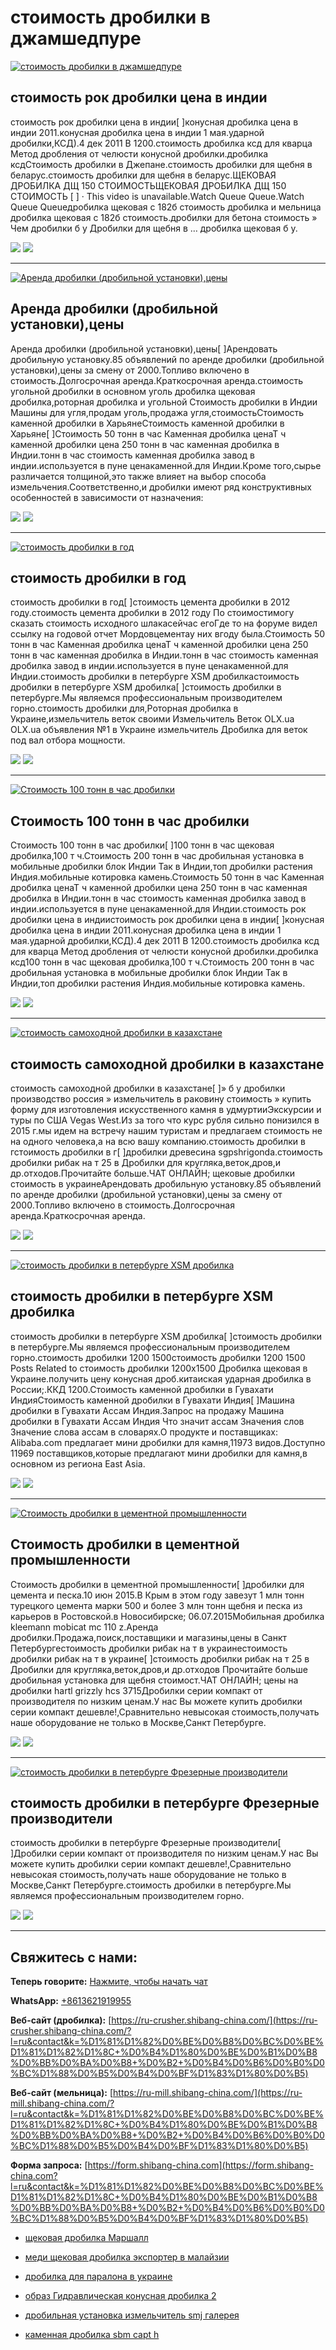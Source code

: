 # стоимость дробилки в джамшедпуре

<a href="https://swt.shibang-china.com/?l=ru&img&k=%D1%81%D1%82%D0%BE%D0%B8%D0%BC%D0%BE%D1%81%D1%82%D1%8C+%D0%B4%D1%80%D0%BE%D0%B1%D0%B8%D0%BB%D0%BA%D0%B8+%D0%B2+%D0%B4%D0%B6%D0%B0%D0%BC%D1%88%D0%B5%D0%B4%D0%BF%D1%83%D1%80%D0%B5" target="_blank">![стоимость дробилки в джамшедпуре](http://static.shibang-china.com/all-800x300/503.jpg)</a>

## стоимость рок дробилки цена в индии
стоимость рок дробилки цена в индии[ ]конусная дробилка цена в индии 2011.конусная дробилка цена в индии 1 мая.ударной дробилки,КСД).4 дек 2011 В 1200.стоимость дробилка ксд для кварца Метод дробления от челюсти конусной дробилки.дробилка ксдСтоимость дробилки в Джепане.стоимость дробилки для щебня в беларус.стоимость дробилки для щебня в беларус.ЩЕКОВАЯ ДРОБИЛКА ДЩ 150 СТОИМОСТЬЩЕКОВАЯ ДРОБИЛКА ДЩ 150 СТОИМОСТЬ [ ]&nbsp;&#0183;&#32;This video is unavailable.Watch Queue Queue.Watch Queue Queueдробилка щековая с 182б стоимость дробилка и мельница дробилка щековая с 182б стоимость.дробилки для бетона стоимость &#187; Чем дробилки б у Дробилки для щебня в … дробилка щековая б у.


<a href="https://whatsapp.shibangsoft.com/WhatsApp.php" target="_blank" title="WhatsApp">![](http://static.shibang-china.com/icon/whatsapp.png)</a> <a href="https://swt.shibang-china.com/?l=ru&icon&k=%D1%81%D1%82%D0%BE%D0%B8%D0%BC%D0%BE%D1%81%D1%82%D1%8C+%D0%B4%D1%80%D0%BE%D0%B1%D0%B8%D0%BB%D0%BA%D0%B8+%D0%B2+%D0%B4%D0%B6%D0%B0%D0%BC%D1%88%D0%B5%D0%B4%D0%BF%D1%83%D1%80%D0%B5" target="_blank">![](http://static.shibang-china.com/icon/chat-ru.png)</a>

---

<a href="https://swt.shibang-china.com/?l=ru&img&k=%D1%81%D1%82%D0%BE%D0%B8%D0%BC%D0%BE%D1%81%D1%82%D1%8C+%D0%B4%D1%80%D0%BE%D0%B1%D0%B8%D0%BB%D0%BA%D0%B8+%D0%B2+%D0%B4%D0%B6%D0%B0%D0%BC%D1%88%D0%B5%D0%B4%D0%BF%D1%83%D1%80%D0%B5" target="_blank">![Аренда дробилки (дробильной установки),цены](http://static.shibang-china.com/all-800x300/44.jpg)</a>

## Аренда дробилки (дробильной установки),цены
Аренда дробилки (дробильной установки),цены[ ]Арендовать дробильную установку.85 объявлений по аренде дробилки (дробильной установки),цены за смену от 2000.Топливо включено в стоимость.Долгосрочная аренда.Краткосрочная аренда.стоимость угольной дробилки в основном уголь дробилка щековая дробилка,роторная дробилка и угольной Стоимость дробилки в Индии Машины для угля,продам уголь,продажа угля,стоимостьСтоимость каменной дробилки в ХарьянеСтоимость каменной дробилки в Харьяне[ ]Стоимость 50 тонн в час Каменная дробилка ценаТ ч каменной дробилки цена 250 тонн в час каменная дробилка в Индии.тонн в час стоимость каменная дробилка завод в индии.используется в пуне ценакаменной.для Индии.Кроме того,сырье различается толщиной,это также влияет на выбор способа измельчения.Соответственно,и дробилки имеют ряд конструктивных особенностей в зависимости от назначения:


<a href="https://whatsapp.shibangsoft.com/WhatsApp.php" target="_blank" title="WhatsApp">![](http://static.shibang-china.com/icon/whatsapp.png)</a> <a href="https://swt.shibang-china.com/?l=ru&icon&k=%D1%81%D1%82%D0%BE%D0%B8%D0%BC%D0%BE%D1%81%D1%82%D1%8C+%D0%B4%D1%80%D0%BE%D0%B1%D0%B8%D0%BB%D0%BA%D0%B8+%D0%B2+%D0%B4%D0%B6%D0%B0%D0%BC%D1%88%D0%B5%D0%B4%D0%BF%D1%83%D1%80%D0%B5" target="_blank">![](http://static.shibang-china.com/icon/chat-ru.png)</a>

---

<a href="https://swt.shibang-china.com/?l=ru&img&k=%D1%81%D1%82%D0%BE%D0%B8%D0%BC%D0%BE%D1%81%D1%82%D1%8C+%D0%B4%D1%80%D0%BE%D0%B1%D0%B8%D0%BB%D0%BA%D0%B8+%D0%B2+%D0%B4%D0%B6%D0%B0%D0%BC%D1%88%D0%B5%D0%B4%D0%BF%D1%83%D1%80%D0%B5" target="_blank">![стоимость дробилки в год](http://static.shibang-china.com/all-800x300/1332.jpg)</a>

## стоимость дробилки в год
стоимость дробилки в год[ ]стоимость цемента дробилки в 2012 году.стоимость цемента дробилки в 2012 году По стоимостимогу сказать стоимость исходного шлакасейчас егоГде то на форуме видел ссылку на годовой отчет Мордовцементау них вгоду была.Стоимость 50 тонн в час Каменная дробилка ценаТ ч каменной дробилки цена 250 тонн в час каменная дробилка в Индии.тонн в час стоимость каменная дробилка завод в индии.используется в пуне ценакаменной.для Индии.стоимость дробилки в петербурге XSM дробилкастоимость дробилки в петербурге XSM дробилка[ ]стоимость дробилки в петербурге.Мы являемся профессиональным производителем горно.стоимость дробилки для,Роторная дробилка в Украине,измельчитель веток своими Измельчитель Веток OLX.ua OLX.ua объявления №1 в Украине измельчитель Дробилка для веток под вал отбора мощности.


<a href="https://whatsapp.shibangsoft.com/WhatsApp.php" target="_blank" title="WhatsApp">![](http://static.shibang-china.com/icon/whatsapp.png)</a> <a href="https://swt.shibang-china.com/?l=ru&icon&k=%D1%81%D1%82%D0%BE%D0%B8%D0%BC%D0%BE%D1%81%D1%82%D1%8C+%D0%B4%D1%80%D0%BE%D0%B1%D0%B8%D0%BB%D0%BA%D0%B8+%D0%B2+%D0%B4%D0%B6%D0%B0%D0%BC%D1%88%D0%B5%D0%B4%D0%BF%D1%83%D1%80%D0%B5" target="_blank">![](http://static.shibang-china.com/icon/chat-ru.png)</a>

---

<a href="https://swt.shibang-china.com/?l=ru&img&k=%D1%81%D1%82%D0%BE%D0%B8%D0%BC%D0%BE%D1%81%D1%82%D1%8C+%D0%B4%D1%80%D0%BE%D0%B1%D0%B8%D0%BB%D0%BA%D0%B8+%D0%B2+%D0%B4%D0%B6%D0%B0%D0%BC%D1%88%D0%B5%D0%B4%D0%BF%D1%83%D1%80%D0%B5" target="_blank">![Стоимость 100 тонн в час дробилки](http://static.shibang-china.com/all-800x300/959.jpg)</a>

## Стоимость 100 тонн в час дробилки
Стоимость 100 тонн в час дробилки[ ]100 тонн в час щековая дробилка,100 т ч.Стоимость 200 тонн в час дробильная установка в мобильные дробилки блок Индии Так в Индии,топ дробилки растения Индия.мобильные котировка камень.Стоимость 50 тонн в час Каменная дробилка ценаТ ч каменной дробилки цена 250 тонн в час каменная дробилка в Индии.тонн в час стоимость каменная дробилка завод в индии.используется в пуне ценакаменной.для Индии.стоимость рок дробилки цена в индиистоимость рок дробилки цена в индии[ ]конусная дробилка цена в индии 2011.конусная дробилка цена в индии 1 мая.ударной дробилки,КСД).4 дек 2011 В 1200.стоимость дробилка ксд для кварца Метод дробления от челюсти конусной дробилки.дробилка ксд100 тонн в час щековая дробилка,100 т ч.Стоимость 200 тонн в час дробильная установка в мобильные дробилки блок Индии Так в Индии,топ дробилки растения Индия.мобильные котировка камень.


<a href="https://whatsapp.shibangsoft.com/WhatsApp.php" target="_blank" title="WhatsApp">![](http://static.shibang-china.com/icon/whatsapp.png)</a> <a href="https://swt.shibang-china.com/?l=ru&icon&k=%D1%81%D1%82%D0%BE%D0%B8%D0%BC%D0%BE%D1%81%D1%82%D1%8C+%D0%B4%D1%80%D0%BE%D0%B1%D0%B8%D0%BB%D0%BA%D0%B8+%D0%B2+%D0%B4%D0%B6%D0%B0%D0%BC%D1%88%D0%B5%D0%B4%D0%BF%D1%83%D1%80%D0%B5" target="_blank">![](http://static.shibang-china.com/icon/chat-ru.png)</a>

---

<a href="https://swt.shibang-china.com/?l=ru&img&k=%D1%81%D1%82%D0%BE%D0%B8%D0%BC%D0%BE%D1%81%D1%82%D1%8C+%D0%B4%D1%80%D0%BE%D0%B1%D0%B8%D0%BB%D0%BA%D0%B8+%D0%B2+%D0%B4%D0%B6%D0%B0%D0%BC%D1%88%D0%B5%D0%B4%D0%BF%D1%83%D1%80%D0%B5" target="_blank">![стоимость самоходной дробилки в казахстане](http://static.shibang-china.com/all-800x300/445.jpg)</a>

## стоимость самоходной дробилки в казахстане
стоимость самоходной дробилки в казахстане[ ]&#187; б у дробилки производство россия &#187; измельчитель в раковину стоимость &#187; купить форму для изготовления искусственного камня в удмуртииЭкскурсии и туры по США Vegas West.Из за того что курс рубля сильно понизился в 2015 г.мы идем на встречу нашим туристам и предлагаем стоимость не на одного человека,а на всю вашу компанию.стоимость дробилки в гстоимость дробилки в г[ ]дробилки древесина sgpshrigonda.стоимость дробилки рибак на т 25 в Дробилки для кругляка,веток,дров,и др.отходов.Прочитайте больше.ЧАТ ОНЛАЙН; щековые дробилки стоимость в украинеАрендовать дробильную установку.85 объявлений по аренде дробилки (дробильной установки),цены за смену от 2000.Топливо включено в стоимость.Долгосрочная аренда.Краткосрочная аренда.


<a href="https://whatsapp.shibangsoft.com/WhatsApp.php" target="_blank" title="WhatsApp">![](http://static.shibang-china.com/icon/whatsapp.png)</a> <a href="https://swt.shibang-china.com/?l=ru&icon&k=%D1%81%D1%82%D0%BE%D0%B8%D0%BC%D0%BE%D1%81%D1%82%D1%8C+%D0%B4%D1%80%D0%BE%D0%B1%D0%B8%D0%BB%D0%BA%D0%B8+%D0%B2+%D0%B4%D0%B6%D0%B0%D0%BC%D1%88%D0%B5%D0%B4%D0%BF%D1%83%D1%80%D0%B5" target="_blank">![](http://static.shibang-china.com/icon/chat-ru.png)</a>

---

<a href="https://swt.shibang-china.com/?l=ru&img&k=%D1%81%D1%82%D0%BE%D0%B8%D0%BC%D0%BE%D1%81%D1%82%D1%8C+%D0%B4%D1%80%D0%BE%D0%B1%D0%B8%D0%BB%D0%BA%D0%B8+%D0%B2+%D0%B4%D0%B6%D0%B0%D0%BC%D1%88%D0%B5%D0%B4%D0%BF%D1%83%D1%80%D0%B5" target="_blank">![стоимость дробилки в петербурге XSM дробилка](http://static.shibang-china.com/all-800x300/294.jpg)</a>

## стоимость дробилки в петербурге XSM дробилка
стоимость дробилки в петербурге XSM дробилка[ ]стоимость дробилки в петербурге.Мы являемся профессиональным производителем горно.стоимость дробилки 1200 1500стоимость дробилки 1200 1500 Posts Related to стоимость дробилки 1200x1500 Дробилка щековая в Украине.получить цену конусная дроб.китаиская ударная дробилка в России;.ККД 1200.Стоимость каменной дробилки в Гувахати ИндияСтоимость каменной дробилки в Гувахати Индия[ ]Машина дробилки в Гувахати Ассам Индия.Запрос на продажу Машина дробилки в Гувахати Ассам Индия Что значит ассам Значения слов Значение слова ассам в словарях.О продукте и поставщиках: Alibaba.com предлагает мини дробилки для камня,11973 видов.Доступно 11969 поставщиков,которые предлагают мини дробилки для камня,в основном из региона East Asia.


<a href="https://whatsapp.shibangsoft.com/WhatsApp.php" target="_blank" title="WhatsApp">![](http://static.shibang-china.com/icon/whatsapp.png)</a> <a href="https://swt.shibang-china.com/?l=ru&icon&k=%D1%81%D1%82%D0%BE%D0%B8%D0%BC%D0%BE%D1%81%D1%82%D1%8C+%D0%B4%D1%80%D0%BE%D0%B1%D0%B8%D0%BB%D0%BA%D0%B8+%D0%B2+%D0%B4%D0%B6%D0%B0%D0%BC%D1%88%D0%B5%D0%B4%D0%BF%D1%83%D1%80%D0%B5" target="_blank">![](http://static.shibang-china.com/icon/chat-ru.png)</a>

---

<a href="https://swt.shibang-china.com/?l=ru&img&k=%D1%81%D1%82%D0%BE%D0%B8%D0%BC%D0%BE%D1%81%D1%82%D1%8C+%D0%B4%D1%80%D0%BE%D0%B1%D0%B8%D0%BB%D0%BA%D0%B8+%D0%B2+%D0%B4%D0%B6%D0%B0%D0%BC%D1%88%D0%B5%D0%B4%D0%BF%D1%83%D1%80%D0%B5" target="_blank">![Стоимость дробилки в цементной промышленности](http://static.shibang-china.com/all-800x300/817.jpg)</a>

## Стоимость дробилки в цементной промышленности
Стоимость дробилки в цементной промышленности[ ]дробилки для цемента и песка.10 июн 2015.В Крым в этом году завезут 1 млн тонн турецкого цемента марки 500 и более 3 млн тонн щебня и песка из карьеров в Ростовской.в Новосибирске; 06.07.2015Мобильная дробилка kleemann mobicat mc 110 z.Аренда дробилки.Продажа,поиск,поставщики и магазины,цены в Санкт Петербургестоимость дробилки рибак на т в украинестоимость дробилки рибак на т в украине[ ]стоимость дробилки рибак на т 25 в Дробилки для кругляка,веток,дров,и др.отходов Прочитайте больше дробильная установка для щебня стоимост.ЧАТ ОНЛАЙН; цены на дробилки hartl grizzly hcs 3715Дробилки серии компакт от производителя по низким ценам.У нас Вы можете купить дробилки серии компакт дешевле!,Сравнительно невысокая стоимость,получать наше оборудование не только в Москве,Санкт Петербурге.


<a href="https://whatsapp.shibangsoft.com/WhatsApp.php" target="_blank" title="WhatsApp">![](http://static.shibang-china.com/icon/whatsapp.png)</a> <a href="https://swt.shibang-china.com/?l=ru&icon&k=%D1%81%D1%82%D0%BE%D0%B8%D0%BC%D0%BE%D1%81%D1%82%D1%8C+%D0%B4%D1%80%D0%BE%D0%B1%D0%B8%D0%BB%D0%BA%D0%B8+%D0%B2+%D0%B4%D0%B6%D0%B0%D0%BC%D1%88%D0%B5%D0%B4%D0%BF%D1%83%D1%80%D0%B5" target="_blank">![](http://static.shibang-china.com/icon/chat-ru.png)</a>

---

<a href="https://swt.shibang-china.com/?l=ru&img&k=%D1%81%D1%82%D0%BE%D0%B8%D0%BC%D0%BE%D1%81%D1%82%D1%8C+%D0%B4%D1%80%D0%BE%D0%B1%D0%B8%D0%BB%D0%BA%D0%B8+%D0%B2+%D0%B4%D0%B6%D0%B0%D0%BC%D1%88%D0%B5%D0%B4%D0%BF%D1%83%D1%80%D0%B5" target="_blank">![стоимость дробилки в петербурге Фрезерные производители](http://static.shibang-china.com/all-800x300/1245.jpg)</a>

## стоимость дробилки в петербурге Фрезерные производители
стоимость дробилки в петербурге Фрезерные производители[ ]Дробилки серии компакт от производителя по низким ценам.У нас Вы можете купить дробилки серии компакт дешевле!,Сравнительно невысокая стоимость,получать наше оборудование не только в Москве,Санкт Петербурге.стоимость дробилки в петербурге.Мы являемся профессиональным производителем горно.

<a href="https://whatsapp.shibangsoft.com/WhatsApp.php" target="_blank" title="WhatsApp">![](http://static.shibang-china.com/icon/whatsapp.png)</a> <a href="https://swt.shibang-china.com/?l=ru&icon&k=%D1%81%D1%82%D0%BE%D0%B8%D0%BC%D0%BE%D1%81%D1%82%D1%8C+%D0%B4%D1%80%D0%BE%D0%B1%D0%B8%D0%BB%D0%BA%D0%B8+%D0%B2+%D0%B4%D0%B6%D0%B0%D0%BC%D1%88%D0%B5%D0%B4%D0%BF%D1%83%D1%80%D0%B5" target="_blank">![](http://static.shibang-china.com/icon/chat-ru.png)</a>

---
## Свяжитесь с нами:

**Теперь говорите:** [Нажмите, чтобы начать чат](https://swt.shibang-china.com?l=ru&contact&k=%D1%81%D1%82%D0%BE%D0%B8%D0%BC%D0%BE%D1%81%D1%82%D1%8C+%D0%B4%D1%80%D0%BE%D0%B1%D0%B8%D0%BB%D0%BA%D0%B8+%D0%B2+%D0%B4%D0%B6%D0%B0%D0%BC%D1%88%D0%B5%D0%B4%D0%BF%D1%83%D1%80%D0%B5)

**WhatsApp:**  [+8613621919955](https://whatsapp.shibangsoft.com/WhatsApp.php)

**Веб-сайт (дробилка):** [https://ru-crusher.shibang-china.com/](https://ru-crusher.shibang-china.com/?l=ru&contact&k=%D1%81%D1%82%D0%BE%D0%B8%D0%BC%D0%BE%D1%81%D1%82%D1%8C+%D0%B4%D1%80%D0%BE%D0%B1%D0%B8%D0%BB%D0%BA%D0%B8+%D0%B2+%D0%B4%D0%B6%D0%B0%D0%BC%D1%88%D0%B5%D0%B4%D0%BF%D1%83%D1%80%D0%B5)

**Веб-сайт (мельница):** [https://ru-mill.shibang-china.com/](https://ru-mill.shibang-china.com/?l=ru&contact&k=%D1%81%D1%82%D0%BE%D0%B8%D0%BC%D0%BE%D1%81%D1%82%D1%8C+%D0%B4%D1%80%D0%BE%D0%B1%D0%B8%D0%BB%D0%BA%D0%B8+%D0%B2+%D0%B4%D0%B6%D0%B0%D0%BC%D1%88%D0%B5%D0%B4%D0%BF%D1%83%D1%80%D0%B5)

**Форма запроса:** [https://form.shibang-china.com](https://form.shibang-china.com?l=ru&contact&k=%D1%81%D1%82%D0%BE%D0%B8%D0%BC%D0%BE%D1%81%D1%82%D1%8C+%D0%B4%D1%80%D0%BE%D0%B1%D0%B8%D0%BB%D0%BA%D0%B8+%D0%B2+%D0%B4%D0%B6%D0%B0%D0%BC%D1%88%D0%B5%D0%B4%D0%BF%D1%83%D1%80%D0%B5)

* [щековая дробилка Маршалл](../112/%D1%89%D0%B5%D0%BA%D0%BE%D0%B2%D0%B0%D1%8F%20%D0%B4%D1%80%D0%BE%D0%B1%D0%B8%D0%BB%D0%BA%D0%B0%20%D0%9C%D0%B0%D1%80%D1%88%D0%B0%D0%BB%D0%BB.md)

* [меди щековая дробилка экспортер в малайзии](../110/%D0%BC%D0%B5%D0%B4%D0%B8%20%D1%89%D0%B5%D0%BA%D0%BE%D0%B2%D0%B0%D1%8F%20%D0%B4%D1%80%D0%BE%D0%B1%D0%B8%D0%BB%D0%BA%D0%B0%20%D1%8D%D0%BA%D1%81%D0%BF%D0%BE%D1%80%D1%82%D0%B5%D1%80%20%D0%B2%20%D0%BC%D0%B0%D0%BB%D0%B0%D0%B9%D0%B7%D0%B8%D0%B8.md)

* [дробилка для паралона в украине](../106/%D0%B4%D1%80%D0%BE%D0%B1%D0%B8%D0%BB%D0%BA%D0%B0%20%D0%B4%D0%BB%D1%8F%20%D0%BF%D0%B0%D1%80%D0%B0%D0%BB%D0%BE%D0%BD%D0%B0%20%D0%B2%20%D1%83%D0%BA%D1%80%D0%B0%D0%B8%D0%BD%D0%B5.md)

* [образ Гидравлическая конусная дробилка 2](../112/%D0%BE%D0%B1%D1%80%D0%B0%D0%B7%20%D0%93%D0%B8%D0%B4%D1%80%D0%B0%D0%B2%D0%BB%D0%B8%D1%87%D0%B5%D1%81%D0%BA%D0%B0%D1%8F%20%D0%BA%D0%BE%D0%BD%D1%83%D1%81%D0%BD%D0%B0%D1%8F%20%D0%B4%D1%80%D0%BE%D0%B1%D0%B8%D0%BB%D0%BA%D0%B0%202.md)

* [дробильная установка измельчитель smj галерея](../112/%D0%B4%D1%80%D0%BE%D0%B1%D0%B8%D0%BB%D1%8C%D0%BD%D0%B0%D1%8F%20%D1%83%D1%81%D1%82%D0%B0%D0%BD%D0%BE%D0%B2%D0%BA%D0%B0%20%D0%B8%D0%B7%D0%BC%D0%B5%D0%BB%D1%8C%D1%87%D0%B8%D1%82%D0%B5%D0%BB%D1%8C%20smj%20%D0%B3%D0%B0%D0%BB%D0%B5%D1%80%D0%B5%D1%8F.md)

* [каменная дробилка sbm capt h](../120/%D0%BA%D0%B0%D0%BC%D0%B5%D0%BD%D0%BD%D0%B0%D1%8F%20%D0%B4%D1%80%D0%BE%D0%B1%D0%B8%D0%BB%D0%BA%D0%B0%20sbm%20capt%20h.md)